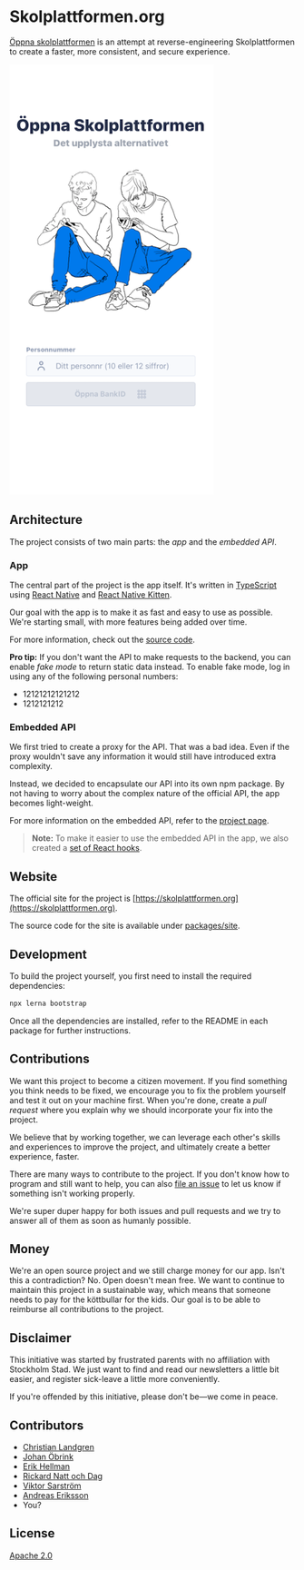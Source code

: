 # Skolplattformen.org

[Öppna skolplattformen](https://skolplattformen.org/) is an attempt at reverse-engineering Skolplattformen to create a faster, more consistent, and secure experience.

![Login screen](packages/site/assets/img/screenshots/screenshot_login.png)

## Architecture

The project consists of two main parts: the _app_ and the _embedded API_.

### App

The central part of the project is the app itself. It's written in [TypeScript](https://typescriptlang.org) using [React Native](https://reactnative.dev/) and [React Native Kitten](https://akveo.github.io/react-native-ui-kitten/).

Our goal with the app is to make it as fast and easy to use as possible. We're starting small, with more features being added over time.

For more information, check out the [source code](packages/app).

**Pro tip:** If you don't want the API to make requests to the backend, you can enable _fake mode_ to return static data instead. To enable fake mode, log in using any of the following personal numbers:

- 12121212121212
- 1212121212

### Embedded API

We first tried to create a proxy for the API. That was a bad idea. Even if the proxy wouldn't save any information it would still have introduced extra complexity.

Instead, we decided to encapsulate our API into its own npm package. By not having to worry about the complex nature of the official API, the app becomes light-weight.

For more information on the embedded API, refer to the [project page](https://github.com/kolplattformen/embedded-api).

> **Note:** To make it easier to use the embedded API in the app, we also created a [set of React hooks](https://github.com/kolplattformen/api-hooks).

## Website

The official site for the project is [https://skolplattformen.org](https://skolplattformen.org).

The source code for the site is available under [packages/site](packages/site).

## Development

To build the project yourself, you first need to install the required dependencies:

```bash
npx lerna bootstrap
```

Once all the dependencies are installed, refer to the README in each package for further instructions.

## Contributions

We want this project to become a citizen movement. If you find something you think needs to be fixed, we encourage you to fix the problem yourself and test it out on your machine first. When you're done, create a _pull request_ where you explain why we should incorporate your fix into the project.

We believe that by working together, we can leverage each other's skills and experiences to improve the project, and ultimately create a better experience, faster.

There are many ways to contribute to the project. If you don't know how to program and still want to help, you can also [file an issue](https://github.com/kolplattformen/skolplattformen/issues/new) to let us know if something isn't working properly.

We're super duper happy for both issues and pull requests and we try to answer all of them as soon as humanly possible.

## Money

We're an open source project and we still charge money for our app. Isn't this a contradiction? No. Open doesn't mean free. We want to continue to maintain this project in a sustainable way, which means that someone needs to pay for the köttbullar for the kids. Our goal is to be able to reimburse all contributions to the project.

## Disclaimer

This initiative was started by frustrated parents with no affiliation with Stockholm Stad. We just want to find and read our newsletters a little bit easier, and register sick-leave a little more conveniently.

If you're offended by this initiative, please don't be—we come in peace.

## Contributors

- [Christian Landgren](https://github.com/irony)
- [Johan Öbrink](https://github.com/JohanObrink)
- [Erik Hellman](https://github.com/ErikHellman)
- [Rickard Natt och Dag](https://github.com/believer)
- [Viktor Sarström](https://github.com/viktorlarsson)
- [Andreas Eriksson](https://github.com/whyer)
- You?

## License

[Apache 2.0](LICENSE)
